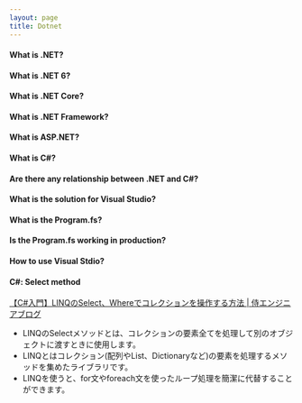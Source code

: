```yaml
---
layout: page
title: Dotnet
---
```


#### What is .NET?

#### What is .NET 6?

#### What is .NET Core?

#### What is .NET Framework?

#### What is ASP.NET?

#### What is C#?

#### Are there any relationship between .NET and C#?

#### What is the solution for Visual Studio?

#### What is the Program.fs?

#### Is the Program.fs working in production?


#### How to use Visual Stdio?


#### C#: Select method
[【C#入門】LINQのSelect、Whereでコレクションを操作する方法 | 侍エンジニアブログ](https://www.sejuku.net/blog/47172)

* LINQのSelectメソッドとは、コレクションの要素全てを処理して別のオブジェクトに渡すときに使用します。
* LINQとはコレクション(配列やList、Dictionaryなど)の要素を処理するメソッドを集めたライブラリです。
* LINQを使うと、for文やforeach文を使ったループ処理を簡潔に代替することができます。

